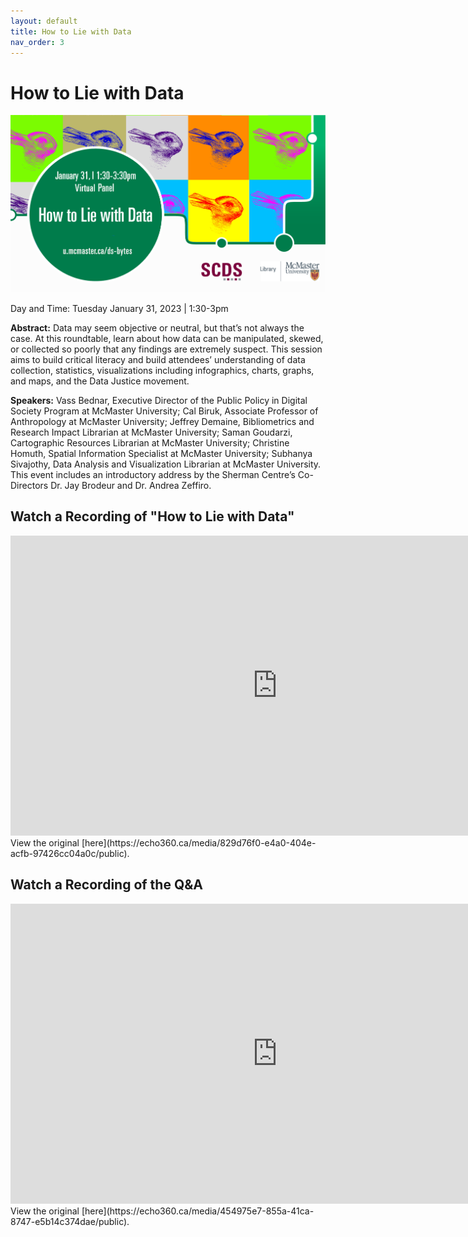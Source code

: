 ```yaml
---
layout: default
title: How to Lie with Data
nav_order: 3
---
```


# How to Lie with Data

<img src="assets/img/HTLWD-Final.png" alt="Workshop Title Slide" width="720">

Day and Time: Tuesday January 31, 2023 | 1:30-3pm

**Abstract:** Data may seem objective or neutral, but that’s not always the case. At this roundtable, learn about how data can be manipulated, skewed, or collected so poorly that any findings are extremely suspect. This session aims to build critical literacy and build attendees’ understanding of data collection, statistics, visualizations including infographics, charts, graphs, and maps, and the Data Justice movement.

**Speakers:** Vass Bednar, Executive Director of the Public Policy in Digital Society Program at McMaster University; Cal Biruk, Associate Professor of Anthropology at McMaster University; Jeffrey Demaine, Bibliometrics and Research Impact Librarian at McMaster University; Saman Goudarzi, Cartographic Resources Librarian at McMaster University; Christine Homuth, Spatial Information Specialist at McMaster University; Subhanya Sivajothy, Data Analysis and Visualization Librarian at McMaster University. This event includes an introductory address by the Sherman Centre’s Co-Directors Dr. Jay Brodeur and Dr. Andrea Zeffiro. 

## Watch a Recording of "How to Lie with Data"

<iframe height="480" width="853" allowfullscreen frameborder=0 src="https://echo360.ca/media/829d76f0-e4a0-404e-acfb-97426cc04a0c/public"></iframe>
View the original [here](https://echo360.ca/media/829d76f0-e4a0-404e-acfb-97426cc04a0c/public).

## Watch a Recording of the Q&A

<iframe height="480" width="853" allowfullscreen frameborder=0 src="https://echo360.ca/media/454975e7-855a-41ca-8747-e5b14c374dae/public"></iframe>
View the original [here](https://echo360.ca/media/454975e7-855a-41ca-8747-e5b14c374dae/public). 


